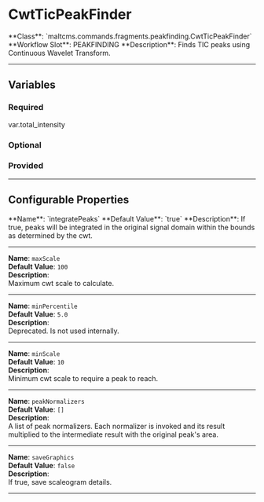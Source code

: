 <h1>CwtTicPeakFinder</h1>
**Class**: `maltcms.commands.fragments.peakfinding.CwtTicPeakFinder`  
**Workflow Slot**: PEAKFINDING  
**Description**: Finds TIC peaks using Continuous Wavelet Transform.  

---

<h2>Variables</h2>
<h3>Required</h3>
	var.total_intensity

<h3>Optional</h3>

<h3>Provided</h3>


---

<h2>Configurable Properties</h2>
**Name**: `integratePeaks`  
**Default Value**: `true`  
**Description**:  
If true, peaks will be integrated in the original signal domain within the bounds as determined by the cwt.  

---

**Name**: `maxScale`  
**Default Value**: `100`  
**Description**:  
Maximum cwt scale to calculate.  

---

**Name**: `minPercentile`  
**Default Value**: `5.0`  
**Description**:  
Deprecated. Is not used internally.  

---

**Name**: `minScale`  
**Default Value**: `10`  
**Description**:  
Minimum cwt scale to require a peak to reach.  

---

**Name**: `peakNormalizers`  
**Default Value**: `[]`  
**Description**:  
A list of peak normalizers. Each normalizer is invoked and its result multiplied to the intermediate result with the original peak's area.  

---

**Name**: `saveGraphics`  
**Default Value**: `false`  
**Description**:  
If true, save scaleogram details.  

---


